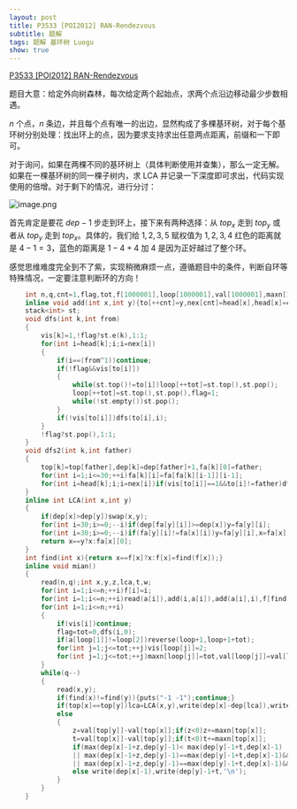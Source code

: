 ```yaml
---
layout: post
title: P3533 [POI2012] RAN-Rendezvous
subtitle: 题解
tags: 题解 基环树 Luogu
show: true
---
```


[P3533 [POI2012] RAN-Rendezvous](https://www.luogu.com.cn/problem/P3533)

题目大意：给定外向树森林，每次给定两个起始点，求两个点沿边移动最少步数相遇。

$n$ 个点，$n$ 条边，并且每个点有唯一的出边，显然构成了多棵基环树，对于每个基环树分别处理：找出环上的点，因为要求支持求出任意两点距离，前缀和一下即可。

对于询问，如果在两棵不同的基环树上（具体判断使用并查集），那么一定无解。如果在一棵基环树的同一棵子树内，求 LCA 并记录一下深度即可求出，代码实现使用的倍增。对于剩下的情况，进行分讨：

![image.png](https://s2.loli.net/2023/09/09/cWNXB7HApKuRsZ2.png)

首先肯定是要花 $dep-1$ 步走到环上，接下来有两种选择：从 $top_x$ 走到 $top_y$ 或者从 $top_y$ 走到 $top_x$。具体的，我们给 $1,2,3,5$ 赋权值为 $1,2,3,4$ 红色的距离就是 $4-1=3$，蓝色的距离是 $1-4+4$ 加 $4$ 是因为正好越过了整个环。 

感觉思维难度完全到不了紫，实现稍微麻烦一点，遵循题目中的条件，判断自环等特殊情况，一定要注意判断环的方向！

```cpp
	int n,q,cnt=1,flag,tot,f[1000001],loop[1000001],val[1000001],maxn[1000001],vis[1000001],a[1000001],dis[1000001],head[1000001],to[1000001],nex[1000001],dep[1000001],fa[1000001][31],top[1000001];
	inline void add(int x,int y){to[++cnt]=y,nex[cnt]=head[x],head[x]=cnt;}
	stack<int> st;
	void dfs(int k,int from)
	{
		vis[k]=1,!flag?st.e(k),1:1;
		for(int i=head[k];i;i=nex[i])
		{
			if(i==(from^1))continue;
			if(!flag&&vis[to[i]])
			{
				while(st.top()!=to[i])loop[++tot]=st.top(),st.pop();
				loop[++tot]=st.top(),st.pop(),flag=1;
				while(!st.empty())st.pop();
			}
			if(!vis[to[i]])dfs(to[i],i);
		}
		!flag?st.pop(),1:1;
	}
	void dfs2(int k,int father)
	{
		top[k]=top[father],dep[k]=dep[father]+1,fa[k][0]=father;
		for(int i=1;i<=30;++i)fa[k][i]=fa[fa[k][i-1]][i-1];
		for(int i=head[k];i;i=nex[i])if(vis[to[i]]==1&&to[i]!=father)dfs2(to[i],k);
	}
	inline int LCA(int x,int y)
	{
		if(dep[x]>dep[y])swap(x,y);
		for(int i=30;i>=0;--i)if(dep[fa[y][i]]>=dep[x])y=fa[y][i];
		for(int i=30;i>=0;--i)if(fa[y][i]!=fa[x][i])y=fa[y][i],x=fa[x][i];
		return x==y?x:fa[x][0];
	}
	int find(int x){return x==f[x]?x:f[x]=find(f[x]);}
	inline void mian()
	{
		read(n,q);int x,y,z,lca,t,w;
		for(int i=1;i<=n;++i)f[i]=i;
		for(int i=1;i<=n;++i)read(a[i]),add(i,a[i]),add(a[i],i),f[find(a[i])]=find(i);
		for(int i=1;i<=n;++i)
		{
			if(vis[i])continue;
			flag=tot=0,dfs(i,0);
			if(a[loop[1]]!=loop[2])reverse(loop+1,loop+1+tot);
			for(int j=1;j<=tot;++j)vis[loop[j]]=2;
			for(int j=1;j<=tot;++j)maxn[loop[j]]=tot,val[loop[j]]=val[loop[j-1]]+1,top[0]=loop[j],dfs2(loop[j],0);
		}
		while(q--)
		{
			read(x,y);
			if(find(x)!=find(y)){puts("-1 -1");continue;}
			if(top[x]==top[y])lca=LCA(x,y),write(dep[x]-dep[lca]),write(dep[y]-dep[lca],'\n');
			else
			{
				z=val[top[y]]-val[top[x]];if(z<0)z+=maxn[top[x]];
				t=val[top[x]]-val[top[y]];if(t<0)t+=maxn[top[x]];
				if(max(dep[x]-1+z,dep[y]-1)< max(dep[y]-1+t,dep[x]-1)
				|| max(dep[x]-1+z,dep[y]-1)==max(dep[y]-1+t,dep[x]-1)&&min(dep[x]-1+z,dep[y]-1)< min(dep[y]-1+t,dep[x]-1)
				|| max(dep[x]-1+z,dep[y]-1)==max(dep[y]-1+t,dep[x]-1)&&min(dep[x]-1+z,dep[y]-1)==min(dep[y]-1+t,dep[x]-1)&&dep[x]-1+z>=dep[y]-1)write(dep[x]-1+z),write(dep[y]-1,'\n');
				else write(dep[x]-1),write(dep[y]-1+t,'\n');
			}
		}
	}
```